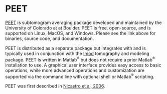 # PEET

[PEET](https://bio3d.colorado.edu/peet/) is subtomogram averaging
package developed and maintained by the University of Colorado at
at Boulder. PEET is free, open-source, and is supported on Linux, 
MacOS, and Windows. Please see the link above for binaries, source 
code, and documentation.

PEET is distributed as a separate package but integrates with and
is typically used in conjunction with the 
[Imod](https://teamtomo.org/resources/cryoet-software/imod/imod.html) 
tomography and modeling package. PEET is written in
Matlab<sup>&reg;</sup> but does not require a prior
Matlab<sup>&reg;</sup> installation to use. A graphical user interface 
provides easy access to basic operations, while more advanced operations 
and customization are supported via the command line with optional shell 
or Matlab<sup>&reg;</sup> scripting.

PEET was first described in
[Nicastro et al, 2006](https://doi.org/10.1126/science.1128618).
